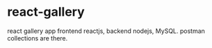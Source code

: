 # react-gallery
react gallery app
frontend reactjs, backend nodejs, MySQL.
postman collections are there.
